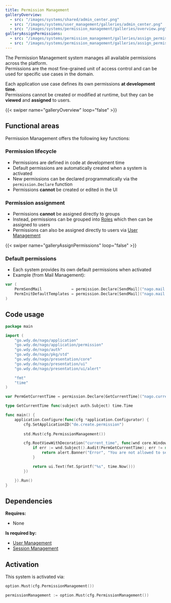 ```yaml
---
title: Permission Management
galleryOverview:
  - src: "/images/systems/shared/admin_center.png"
  - src: "/images/systems/user_management/galleries/admin_center.png"
  - src: "/images/systems/permission_management/galleries/overview.png"
galleryAssignPermissions:
  - src: "/images/systems/permission_management/galleries/assign_permissions.png"
  - src: "/images/systems/permission_management/galleries/assign_permissions_to_role.png"
---
```


The Permission Management system manages all available permissions across the platform.  
Permissions are the most fine-grained unit of access control and can be used for specific use cases in the domain.

Each application use case defines its own permissions **at development time**.  
Permissions cannot be created or modified at runtime, but they can be **viewed** and **assigned** to users.

{{< swiper name="galleryOverview" loop="false" >}}

## Functional areas
Permission Management offers the following key functions:

### Permission lifecycle
- Permissions are defined in code at development time
- Default permissions are automatically created when a system is activated
- New permissions can be declared programmatically via the `permission.Declare` function
- Permissions **cannot** be created or edited in the UI

### Permission assignment
- Permissions **cannot** be assigned directly to groups
- Instead, permissions can be grouped into [Roles](../role_management/) which then can be assigned to users
- Permissions can also be assigned directly to users via [User Management](../user_management/)

{{< swiper name="galleryAssignPermissions" loop="false" >}}

### Default permissions
- Each system provides its own default permissions when activated
- Example (from Mail Management):
```go
var (
	PermSendMail             = permission.Declare[SendMail]("nago.mail.send", "Mail Senden", "Träger dieser Berechtigung können Mails versenden.")
	PermInitDefaultTemplates = permission.Declare[SendMail]("nago.mail.init_default_templates", "Standard Templates setzen", "Träger dieser Berechtigung können die Standard Mail templates aktivieren.")
)
```

## Code usage

```go
package main

import (
	"go.wdy.de/nago/application"
	"go.wdy.de/nago/application/permission"
	"go.wdy.de/nago/auth"
	"go.wdy.de/nago/pkg/std"
	"go.wdy.de/nago/presentation/core"
	"go.wdy.de/nago/presentation/ui"
	"go.wdy.de/nago/presentation/ui/alert"

	"fmt"
	"time"
)

var PermGetCurrentTime = permission.Declare[GetCurrentTime]("nago.current.time", "Get current time", "Holders of this permissions can retrieve the current time.")

type GetCurrentTime func(subject auth.Subject) time.Time

func main() {
	application.Configure(func(cfg *application.Configurator) {
		cfg.SetApplicationID("de.create.permission")
		
		std.Must(cfg.PermissionManagement())

		cfg.RootViewWithDecoration("current_time", func(wnd core.Window) core.View {
			if err := wnd.Subject().Audit(PermGetCurrentTime); err != nil {
				return alert.Banner("Error", "You are not allowed to see the current time")
			}

			return ui.Text(fmt.Sprintf("%s", time.Now()))
		})

	}).Run()
}
```

## Dependencies
**Requires:**
- None

**Is required by:**
- [User Management](../user_management/)
- [Session Management](../session_management/)

## Activation
This system is activated via:
```go
option.Must(cfg.PermissionManagement())
```

```go
permissionManagement := option.Must(cfg.PermissionManagement())
```